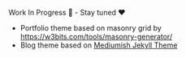 Work In Progress :hammer: - Stay tuned :heart:

- Portfolio theme based on masonry grid by https://w3bits.com/tools/masonry-generator/ 
- Blog theme based on [Mediumish Jekyll Theme](https://bootstrapstarter.com/bootstrap-templates/template-mediumish-bootstrap-jekyll/)
